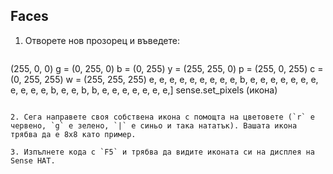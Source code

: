 ## Faces

1. Отворете нов прозорец и въведете:
    
    ```python
(255, 0, 0) g = (0, 255, 0) b = (0, 255) y = (255, 255, 0) p = (255, 0, 255) c = (0, 255, 255) w = (255, 255, 255) e, e, e, e, e, e, e, e, e, b, e, e, e, e, e, e, e, e, e, e, e, b, e, e, b, b, e, e, e, e, e, e, e,] sense.set_pixels (икона)
```

2. Сега направете своя собствена икона с помощта на цветовете (`r` е червено, `g` е зелено, `|` е синьо и така нататък). Вашата икона трябва да е 8x8 като пример.

3. Изпълнете кода с `F5` и трябва да видите иконата си на дисплея на Sense HAT.